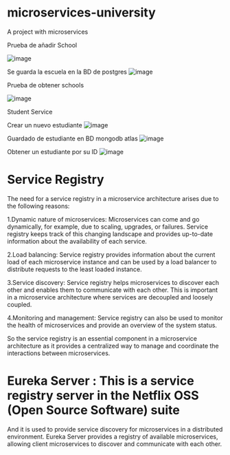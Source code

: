 # microservices-university
A project with microservices

Prueba de añadir School

![image](https://github.com/emanuelRiveraA/microservices-university/assets/64047865/15a138bb-1e80-4b8b-a9e7-d533f0691934)

Se guarda la escuela en la BD de postgres
![image](https://github.com/emanuelRiveraA/microservices-university/assets/64047865/c781e9aa-dd2d-4f5e-b9e2-0f5cccd1bc59)


Prueba de obtener schools

![image](https://github.com/emanuelRiveraA/microservices-university/assets/64047865/45e6892a-92db-4c5a-9a21-9df53afc68dd)

Student Service

Crear un nuevo estudiante
![image](https://github.com/emanuelRiveraA/microservices-university/assets/64047865/2b31844b-8b0c-44e5-a92d-322db77ce9fe)

Guardado de estudiante en BD mongodb atlas
![image](https://github.com/emanuelRiveraA/microservices-university/assets/64047865/9e634b4f-d47f-4892-81e0-978b541b82b4)

Obtener un estudiante por su ID
![image](https://github.com/emanuelRiveraA/microservices-university/assets/64047865/e6e2095c-3367-472f-9a17-d32303c0ac2e)

# Service Registry
The need for a service registry in a microservice architecture arises due to the following reasons:

1.Dynamic nature of microservices: Microservices can come and go dynamically, for example, due to scaling, upgrades, or failures. Service registry keeps track of this changing landscape and provides up-to-date information about the availability of each service.

2.Load balancing: Service registry provides information about the current load of each microservice instance and can be used by a load balancer to distribute requests to the least loaded instance.

3.Service discovery: Service registry helps microservices to discover each other and enables them to communicate with each other. This is important in a microservice architecture where services are decoupled and loosely coupled.

4.Monitoring and management: Service registry can also be used to monitor the health of microservices and provide an overview of the system status.

So the service registry is an essential component in a microservice architecture as it provides a centralized way to manage and coordinate the interactions between microservices.

# Eureka Server : This is a service registry server in the Netflix OSS (Open Source Software) suite
And it is used to provide service discovery for microservices in a distributed environment. Eureka Server provides a registry of available microservices, allowing client microservices to discover and communicate with each other.
